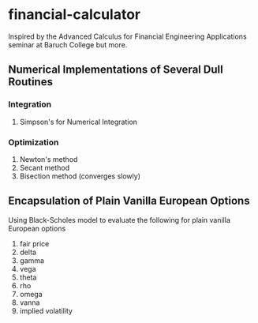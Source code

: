 # financial-calculator

Inspired by the Advanced Calculus for Financial Engineering Applications seminar at Baruch College but more.

## Numerical Implementations of Several Dull Routines
### Integration
1. Simpson's for Numerical Integration
### Optimization
1. Newton's method
2. Secant method
3. Bisection method (converges slowly)

## Encapsulation of Plain Vanilla European Options
Using Black-Scholes model to evaluate the following for plain vanilla European options
1. fair price
2. delta
3. gamma
4. vega
5. theta
6. rho
7. omega
8. vanna
9. implied volatility